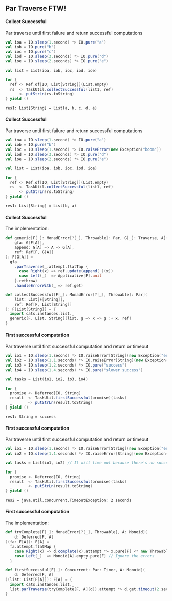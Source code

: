 ## Par Traverse FTW!

#### Collect Successful

Par traverse until first failure and return successful computations

```scala
val ioa = IO.sleep(1.second) *> IO.pure("a")
val iob = IO.pure("b")
val ioc = IO.pure("c")
val iod = IO.sleep(3.seconds) *> IO.pure("d")
val ioe = IO.sleep(2.seconds) *> IO.pure("e")

val list = List(ioa, iob, ioc, iod, ioe)

for {
  ref <- Ref.of[IO, List[String]](List.empty)
  rs  <- TaskUtil.collectSuccessful(list1, ref)
  _   <- putStrLn(rs.toString)
} yield ()
```

```
res1: List[String] = List(a, b, c, d, e)
```


#### Collect Successful

Par traverse until first failure and return successful computations

```scala
val ioa = IO.sleep(1.second) *> IO.pure("a")
val iob = IO.pure("b")
val ioc = IO.sleep(1.second) *> IO.raiseError(new Exception("boom"))
val iod = IO.sleep(3.seconds) *> IO.pure("d")
val ioe = IO.sleep(2.seconds) *> IO.pure("e")

val list = List(ioa, iob, ioc, iod, ioe)

for {
  ref <- Ref.of[IO, List[String]](List.empty)
  rs  <- TaskUtil.collectSuccessful(list1, ref)
  _   <- putStrLn(rs.toString)
} yield ()
```

```
res1: List[String] = List(b, a)
```


#### Collect Successful

The implementation:

```scala
def generic[F[_]: MonadError[?[_], Throwable]: Par, G[_]: Traverse, A](
    gfa: G[F[A]],
    append: G[A] => A => G[A],
    ref: Ref[F, G[A]]
): F[G[A]] =
  gfa
    .parTraverse(_.attempt.flatTap {
      case Right(x) => ref.update(append(_)(x))
      case Left(_)  => Applicative[F].unit
    }.rethrow)
    .handleErrorWith(_ => ref.get)

def collectSuccessful[F[_]: MonadError[?[_], Throwable]: Par](
    list: List[F[String]],
    ref: Ref[F, List[String]]
): F[List[String]] = {
  import cats.instances.list._
  generic[F, List, String](list, g => x => g :+ x, ref)
}
```


#### First successful computation

Par traverse until first successful computation and return or timeout

```scala
val io1 = IO.sleep(1.second) *> IO.raiseError[String](new Exception("error 1"))
val io2 = IO.sleep(1.1.seconds) *> IO.raiseError[String](new Exception("error 2"))
val io3 = IO.sleep(1.2.seconds) *> IO.pure("success")
val io4 = IO.sleep(1.4.seconds) *> IO.pure("slower success")

val tasks = List(io1, io2, io3, io4)

for {
  promise <- Deferred[IO, String]
  result  <- TaskUtil.firstSuccessful(promise)(tasks)
  _       <- putStrLn(result.toString)
} yield ()
```

```
res1: String = success
```


#### First successful computation

Par traverse until first successful computation and return or timeout

```scala
val io1 = IO.sleep(1.second) *> IO.raiseError[String](new Exception("error 1"))
val io2 = IO.sleep(1.1.seconds) *> IO.raiseError[String](new Exception("error 2"))

val tasks = List(io1, io2) // It will time out because there's no successful value

for {
  promise <- Deferred[IO, String]
  result  <- TaskUtil.firstSuccessful(promise)(tasks)
  _       <- putStrLn(result.toString)
} yield ()
```

```
res2 = java.util.concurrent.TimeoutException: 2 seconds
```


#### First successful computation

The implementation:

```scala
def tryComplete[F[_]: MonadError[?[_], Throwable], A: Monoid](
    d: Deferred[F, A]
)(fa: F[A]): F[A] =
  fa.attempt.flatMap {
    case Right(x) => d.complete(x).attempt *> x.pure[F] <* new Throwable().raiseError
    case Left(_)  => Monoid[A].empty.pure[F] // Ignore the errors
  }

def firstSuccessful[F[_]: Concurrent: Par: Timer, A: Monoid](
    d: Deferred[F, A]
)(list: List[F[A]]): F[A] = {
  import cats.instances.list._
  list.parTraverse(tryComplete[F, A](d)).attempt *> d.get.timeout(2.seconds)
}
```

